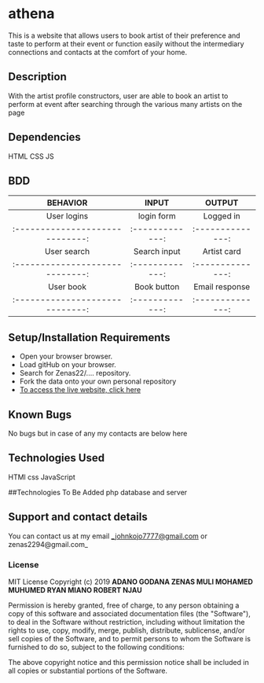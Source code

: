 # athena
This is a website that allows users to book artist of their preference and taste to perform at their event or function easily without the intermediary connections and contacts at the comfort of your home.

## Description
With the artist profile constructors, user are able to book an artist to perform at event after searching through the various many artists on the page

## Dependencies
HTML
CSS
JS


## BDD
|    BEHAVIOR                   |     INPUT     |    OUTPUT      |
|:-----------------------------:|:-------------:|:--------------:|
|User logins                    | login form    | Logged in      |
|:-----------------------------:|:-------------:|:--------------:|
|User search                    | Search input  | Artist card    |
|:-----------------------------:|:-------------:|:--------------:|
|User book                      | Book button   | Email response |
|:-----------------------------:|:-------------:|:--------------:|


## Setup/Installation Requirements
* Open your browser browser.
* Load gitHub on your browser.
* Search for Zenas22/.... repository.
* Fork the data onto your own personal repository
* [To access the live website, click here](https://zenas22.github.io/athena)


## Known Bugs
No bugs but in case of any my contacts are below here

## Technologies Used
HTMl
css
JavaScript

##Technologies To Be Added
php
database and server

## Support and contact details
You can contact us at my email _johnkojo7777@gmail.com or zenas2294@gmail.com_

### License
MIT License  Copyright (c) 2019 **ADANO GODANA ZENAS MULI MOHAMED MUHUMED RYAN MIANO ROBERT NJAU**

Permission is hereby granted, free of charge, to any person obtaining a copy
of this software and associated documentation files (the "Software"), to deal
in the Software without restriction, including without limitation the rights
to use, copy, modify, merge, publish, distribute, sublicense, and/or sell
copies of the Software, and to permit persons to whom the Software is
furnished to do so, subject to the following conditions:

The above copyright notice and this permission notice shall be included in all
copies or substantial portions of the Software.
